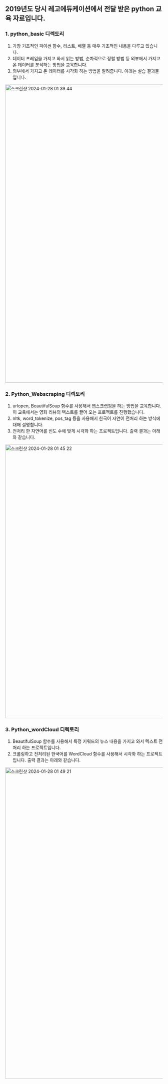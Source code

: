 ## 2019년도 당시 레고에듀케이션에서 전달 받은 python 교육 자료입니다.

### 1. python_basic 디렉토리
1. 가장 기초적인 파이썬 함수, 리스트, 배열 등 매우 기초적인 내용을 다루고 있습니다.
2. 데이터 프레임을 가지고 와서 읽는 방법, 순차적으로 정렬 방법 등 외부에서 가지고 온 데이터를 분석하는 방법을 교육합니다.
3. 외부에서 가지고 온 데이터를 시각화 하는 방법을 알려줍니다. 아래는 실습 결과물입니다.
<img width="951" alt="스크린샷 2024-01-28 01 39 44" src="https://github.com/Leekhoo/Python-edu/assets/137920352/81ed1d84-f9a2-4938-979d-aa5d94f91d25">

### 2. Python_Webscraping 디렉토리
1. urlopen, BeautifulSoup 함수를 사용해서 웹스크랩핑을 하는 방법을 교육합니다. 이 교육에서는 영화 리뷰의 텍스트를 끌어 오는 프로젝트를 진행했습니다.
2. nltk, word_tokenize, pos_tag 등을 사용해서 한국어 자연어 전처리 하는 방식에 대해 설명합니다.
3. 전처리 한 자연어를 빈도 수에 맞게 시각화 하는 프로젝트입니다. 출력 결과는 아래와 같습니다.
<img width="873" alt="스크린샷 2024-01-28 01 45 22" src="https://github.com/Leekhoo/Python-edu/assets/137920352/a5654c8b-8395-4255-a608-bcc3f1029241">

### 3. Python_wordCloud 디렉토리
1. BeautifulSoup 함수를 사용해서 특정 키워드의 뉴스 내용을 가지고 와서 텍스트 전처리 하는 프로젝트입니다.
2. 크롤링하고 전처리된 한국어를 WordCloud 함수를 사용해서 시각화 하는 프로젝트입니다. 출력 결과는 아래와 같습니다.
<img width="993" alt="스크린샷 2024-01-28 01 49 21" src="https://github.com/Leekhoo/Python-edu/assets/137920352/1d02ede9-e7c5-41a5-9e23-dd287e0fc647">


